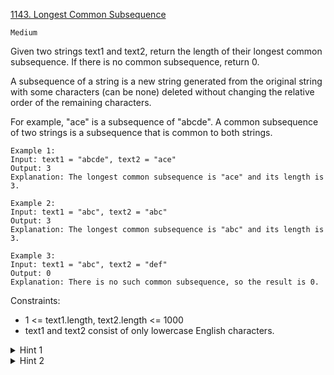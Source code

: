 [1143. Longest Common Subsequence](https://leetcode.com/problems/longest-common-subsequence/)

`Medium`

Given two strings text1 and text2, return the length of their longest common subsequence. If there is no common subsequence, return 0.

A subsequence of a string is a new string generated from the original string with some characters (can be none) deleted without changing the relative order of the remaining characters.

For example, "ace" is a subsequence of "abcde".
A common subsequence of two strings is a subsequence that is common to both strings.

```
Example 1:
Input: text1 = "abcde", text2 = "ace" 
Output: 3  
Explanation: The longest common subsequence is "ace" and its length is 3.

Example 2:
Input: text1 = "abc", text2 = "abc"
Output: 3
Explanation: The longest common subsequence is "abc" and its length is 3.

Example 3:
Input: text1 = "abc", text2 = "def"
Output: 0
Explanation: There is no such common subsequence, so the result is 0.
```

Constraints:

- 1 <= text1.length, text2.length <= 1000
- text1 and text2 consist of only lowercase English characters.

<details>
<summary>Hint 1</summary>

Try dynamic programming. DP[i][j] represents the longest common subsequence of text1[0 ... i] & text2[0 ... j].
</details>

<details>
<summary>Hint 2</summary>

DP[i][j] = DP[i - 1][j - 1] + 1 , if text1[i] == text2[j] DP[i][j] = max(DP[i - 1][j], DP[i][j - 1]) , otherwise
</details>